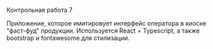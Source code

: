 Контрольная работа 7

Приложение, которое имитировует интерфейс оператора в киоске "фаст-фуд" продукции.
Используется React + Typescript, а также bootstrap и fontawesome для стилизации.
